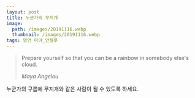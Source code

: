 ```yaml
---
layout: post
title: 누군가의 무지개
image:
  path: /images/20191116.webp
  thumbnail: /images/20191116.webp
tags: 명언 마야_안젤루
---
```


> Prepare yourself so that you can be a rainbow in somebody else's cloud.
> 
> <cite>Maya Angelou</cite>

누군가의 구름에 무지개와 같은 사람이 될 수 있도록 하세요.